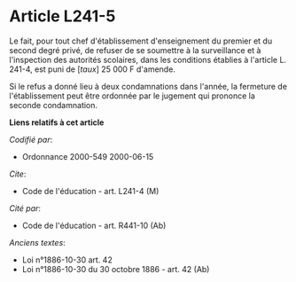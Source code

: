 # Article L241-5

Le fait, pour tout chef d'établissement d'enseignement du premier et du second degré privé, de refuser de se soumettre à la
surveillance et à l'inspection des autorités scolaires, dans les conditions établies à l'article L. 241-4, est puni de
[*taux*] 25 000 F d'amende.

Si le refus a donné lieu à deux condamnations dans l'année, la fermeture de l'établissement peut être ordonnée par le
jugement qui prononce la seconde condamnation.

**Liens relatifs à cet article**

_Codifié par_:

  - Ordonnance 2000-549 2000-06-15

_Cite_:

  - Code de l'éducation - art. L241-4 (M)

_Cité par_:

  - Code de l'éducation - art. R441-10 (Ab)

_Anciens textes_:

  - Loi n°1886-10-30 art. 42
  - Loi n°1886-10-30 du 30 octobre 1886 - art. 42 (Ab)

